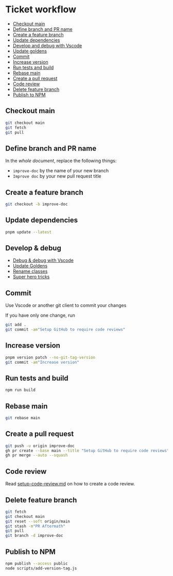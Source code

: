 <!--
@license
Copyright (c) 2025 Rljson

Use of this source code is governed by terms that can be
found in the LICENSE file in the root of this package.
-->

# Ticket workflow

- [Checkout main](#checkout-main)
- [Define branch and PR name](#define-branch-and-pr-name)
- [Create a feature branch](#create-a-feature-branch)
- [Update dependencies](#update-dependencies)
- [Develop and debug with Vscode](#develop-and-debug-with-vscode)
- [Update goldens](#update-goldens)
- [Commit](#commit)
- [Increase version](#increase-version)
- [Run tests and build](#run-tests-and-build)
- [Rebase main](#rebase-main)
- [Create a pull request](#create-a-pull-request)
- [Code review](#code-review)
- [Delete feature branch](#delete-feature-branch)
- [Publish to NPM](#publish-to-npm)

## Checkout main

```bash
git checkout main
git fetch
git pull
```

## Define branch and PR name

In the _whole document_, replace the following things:

- `improve-doc` by the name of your new branch
- `Improve doc` by your new pull request title

## Create a feature branch

```bash
git checkout -b improve-doc
```

## Update dependencies

```bash
pnpm update --latest
```

## Develop & debug

- [Debug & debug with Vscode](./debug-with-vscode.md)
- [Update Goldens](./update-goldens.md)
- [Rename classes](./rename-classes.md)
- [Super hero tricks](./super-hero.md)

## Commit

Use Vscode or another git client to commit your changes

If you have only one change, run

```bash
git add .
git commit -am"Setup GitHub to require code reviews"
```

## Increase version

```bash
pnpm version patch --no-git-tag-version
git commit -am"Increase version"
```

## Run tests and build

```bash
npm run build
```

## Rebase main

```bash
git rebase main
```

## Create a pull request

```bash
git push -u origin improve-doc
gh pr create --base main --title "Setup GitHub to require code reviews" --body " "
gh pr merge --auto --squash
```

## Code review

Read [setup-code-review.md](./code-review.md) on how to create a
code review.

## Delete feature branch

```bash
git fetch
git checkout main
git reset --soft origin/main
git stash -m"PR Aftermath"
git pull
git branch -d improve-doc
```

## Publish to NPM

```bash
npm publish --access public
node scripts/add-version-tag.js
```
